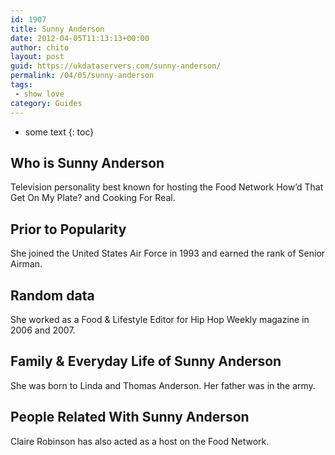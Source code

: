 ```yaml
---
id: 1907
title: Sunny Anderson
date: 2012-04-05T11:13:13+00:00
author: chito
layout: post
guid: https://ukdataservers.com/sunny-anderson/
permalink: /04/05/sunny-anderson
tags:
 - show love
category: Guides
---
```


* some text
{: toc}
          
          
## Who is  Sunny Anderson
                  
                  
                  
Television personality best known for hosting the Food Network How&#8217;d That Get On My Plate? and Cooking For Real.
                  
                
                
                
## Prior to Popularity 
                  
                  
                  
She joined the United States Air Force in 1993 and earned the rank of Senior Airman.
                  
                
                
                
## Random data 
                  
                  
                  
She worked as a Food & Lifestyle Editor for Hip Hop Weekly magazine in 2006 and 2007.
                  
                
                
                
## Family & Everyday Life of Sunny Anderson
                  
                  
                  
She was born to Linda and Thomas Anderson. Her father was in the army. 
                  
                
                
                
## People Related With  Sunny Anderson
                  
                  
                  
Claire Robinson has also acted as a host on the Food Network.
                  
                
              
            
          
          
          
    
    
  
